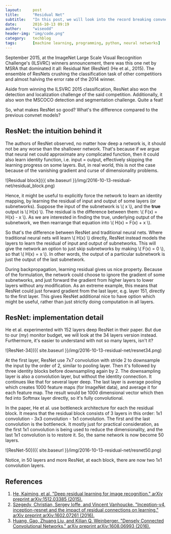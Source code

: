 ```yaml
---
layout:     post
title:      "Residual Net"
subtitle:   "In this post, we will look into the record breaking convnet model of 2015: the Residual Net (ResNet)."
date:       2016-10-13 09:19
author:     "wiseodd"
header-img: "img/code.png"
category:   techblog
tags:       [machine learning, programming, python, neural networks]
---
```


September 2015, at the ImageNet Large Scale Visual Recognition Challenge's (ILSVRC) winners announcement, there was this one net by MSRA that dominated it all: Residual Net (ResNet) (He et al., 2015). The ensemble of ResNets crushing the classification task of other competitiors and almost halving the error rate of the 2014 winner.

Aside from winning the ILSVRC 2015 classification, ResNet also won the detection and localization challenge of the said competition. Additionally, it also won the MSCOCO detection and segmentation challenge. Quite a feat!

So, what makes ResNet so good? What's the difference compared to the previous convnet models?

<h2 class="section-heading">ResNet: the intuition behind it</h2>

The authors of ResNet observed, no matter how deep a network is, it should not be any worse than the shallower network. That's because if we argue that neural net could approximate any complicated function, then it could also learn identity function, i.e. input = output, effectively skipping the learning progress on some layers. But, in real world, this is not the case because of the vanishing gradient and curse of dimensionality problems.

![Residual block]({{ site.baseurl }}/img/2016-10-13-residual-net/residual_block.png)

Hence, it might be useful to explicitly force the network to learn an identity mapping, by learning the residual of input and output of some layers (or subnetworks). Suppose the input of the subnetwork is \\( x \\), and the **true** output is \\( H(x) \\). The residual is the difference between them: \\( F(x) = H(x) - x \\). As we are interested in finding the true, underlying output of the subnetwork, we then rearrange that equation into \\( H(x) = F(x) + x \\).

So that's the difference between ResNet and traditional neural nets. Where traditional neural nets will learn \\( H(x) \\) directly, ResNet instead models the layers to learn the residual of input and output of subnetworks. This will give the network an option to just skip subnetworks by making \\( F(x) = 0 \\), so that \\( H(x) = x \\). In other words, the output of a particular subnetwork is just the output of the last subnetwork.

During backpropagation, learning residual gives us nice property. Because of the formulation, the network could choose to ignore the gradient of some subnetworks, and just forward the gradient from higher layers to lower layers without any modification. As an extreme example, this means that ResNet could just forward gradient from the last layer, e.g. layer 151, directly to the first layer. This gives ResNet additional nice to have option which might be useful, rather than just strictly doing computation in all layers.


<h2 class="section-heading">ResNet: implementation detail</h2>

He et al. experimented with 152 layers deep ResNet in their paper. But due to our (my) monitor budget, we will look at the 34 layers version instead. Furthermore, it's easier to understand with not so many layers, isn't it?

![ResNet-34]({{ site.baseurl }}/img/2016-10-13-residual-net/resnet34.png)

At the first layer, ResNet use 7x7 convolution with stride 2 to downsample the input by the order of 2, similar to pooling layer. Then it's followed by three identity blocks before downsampling again by 2. The downsampling layer is also a convolution layer, but without the identity connection. It continues like that for several layer deep. The last layer is average pooling which creates 1000 feature maps (for ImageNet data), and average it for each feature map. The result would be 1000 dimensional vector which then fed into Softmax layer directly, so it's fully convolutional.

In the paper, He et al. use bottleneck architecture for each the residual block. It means that the residual block consists of 3 layers in this order: 1x1 convolution - 3x3 convolution - 1x1 convolution. The first and the last convolution is the bottleneck. It mostly just for practical consideration, as the first 1x1 convolution is being used to reduce the dimensionality, and the last 1x1 convolution is to restore it. So, the same network is now become 50 layers.

![ResNet-50]({{ site.baseurl }}/img/2016-10-13-residual-net/resnet50.png)

Notice, in 50 layers and more ResNet, at each block, there are now two 1x1 convolution layers.


<h2 class="section-heading">References</h2>

1. [He, Kaiming, et al. "Deep residual learning for image recognition." arXiv preprint arXiv:1512.03385 (2015).](http://arxiv.org/pdf/1512.03385)
2. [Szegedy, Christian, Sergey Ioffe, and Vincent Vanhoucke. "Inception-v4, inception-resnet and the impact of residual connections on learning." arXiv preprint arXiv:1602.07261 (2016).](http://arxiv.org/pdf/1602.07261)
3. [Huang, Gao, Zhuang Liu, and Kilian Q. Weinberger. "Densely Connected Convolutional Networks." arXiv preprint arXiv:1608.06993 (2016).](https://arxiv.org/pdf/1608.06993)
